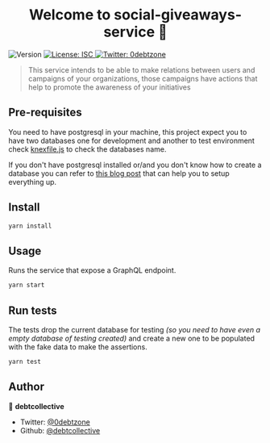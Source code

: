 <h1 align="center">Welcome to social-giveaways-service 👋</h1>
<p>
  <img alt="Version" src="https://img.shields.io/badge/version-1.0.0-blue.svg?cacheSeconds=2592000" />
  <a href="#" target="_blank">
    <img alt="License: ISC" src="https://img.shields.io/badge/License-ISC-yellow.svg" />
  </a>
  <a href="https://twitter.com/0debtzone" target="_blank">
    <img alt="Twitter: 0debtzone" src="https://img.shields.io/twitter/follow/0debtzone.svg?style=social" />
  </a>
</p>

> This service intends to be able to make relations between users and campaigns of your organizations, those campaigns have actions that help to promote the awareness of your initiatives

## Pre-requisites

You need to have postgresql in your machine, this project expect you to have two databases one for development and another to test environment check [knexfile.js](knexfile.js) to check the databases name.

If you don't have postgresql installed or/and you don't know how to create a database you can refer to [this blog post](https://www.codementor.io/engineerapart/getting-started-with-postgresql-on-mac-osx-are8jcopb) that can help you to setup everything up.

## Install

```sh
yarn install
```

## Usage

Runs the service that expose a GraphQL endpoint.

```sh
yarn start
```

## Run tests

The tests drop the current database for testing *(so you need to have even a empty database of testing created)* and create a new one to be populated with the fake data to make the assertions.

```sh
yarn test
```

## Author

👤 **debtcollective**

* Twitter: [@0debtzone](https://twitter.com/0debtzone)
* Github: [@debtcollective](https://github.com/debtcollective)